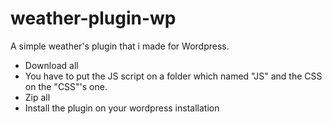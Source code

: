 # weather-plugin-wp
A simple weather's plugin that i made for Wordpress.

- Download all
- You have to put the JS script on a folder which named "JS" and the CSS on the "CSS"'s one. 
- Zip all
- Install the plugin on your wordpress installation

